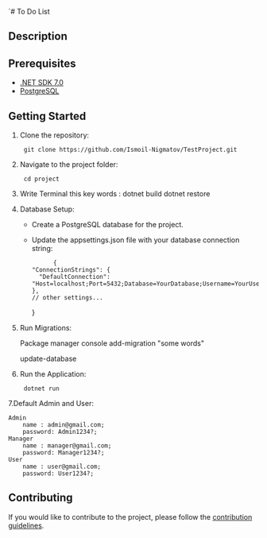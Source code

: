 `# To Do List
## Description


## Prerequisites


- [.NET SDK 7.0](https://dotnet.microsoft.com/download)
- [PostgreSQL](https://www.postgresql.org/download/)


## Getting Started

1. Clone the repository:

        git clone https://github.com/Ismoil-Nigmatov/TestProject.git
    

2. Navigate to the project folder:

        cd project
    
3. Write Terminal this key words :
        dotnet build
   dotnet restore
      
4. Database Setup:

    - Create a PostgreSQL database for the project.

    - Update the appsettings.json file with your database connection string:

                {
          "ConnectionStrings": {
            "DefaultConnection": "Host=localhost;Port=5432;Database=YourDatabase;Username=YourUsername;Password=YourPassword"
          },
          // other settings...
        }
        

5. Run Migrations:

    Package manager console
    add-migration "some words"

    update-database
    

6. Run the Application:

        dotnet run
    
    
7.Default Admin and User: 

    Admin 
        name : admin@gmail.com; 
        password: Admin1234?;
    Manager 
        name : manager@gmail.com; 
        password: Manager1234?;
    User 
        name : user@gmail.com;
        password: User1234?;

  

## Contributing

If you would like to contribute to the project, please follow the [contribution guidelines](CONTRIBUTING.md).
